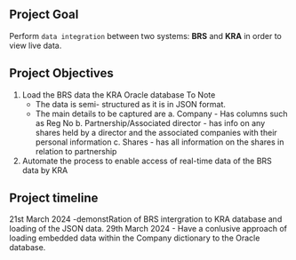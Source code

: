 ## Project Goal
Perform `data integration` between two systems: **BRS** and **KRA** in order to view live data.

## Project Objectives
1. Load the BRS data the KRA Oracle database
    To Note
   - The data is semi- structured as it is in JSON format.
   - The main details to be captured are
        a. Company - Has columns such as Reg No
        b. Partnership/Associated director - has info on any shares held by a director and the associated companies with their personal information
        c. Shares - has all information on the shares in relation to partnership
3. Automate the process to enable access of real-time data of the BRS data by KRA

## Project timeline 
21st March 2024 -demonstRation of BRS intergration to KRA database and loading of the JSON data.
29th March 2024 - Have a conlusive approach of loading embedded data within the Company dictionary to the Oracle database.
